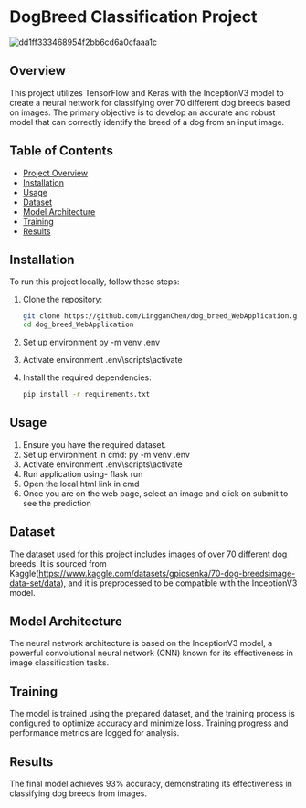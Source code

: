 # DogBreed Classification Project
![dd1ff333468954f2bb6cd6a0cfaaa1c](https://github.com/LingganChen/dog_breed_WebApplication/assets/124526469/b68aea97-27cc-4f6b-b0d8-af4c8a103e3c)

## Overview

This project utilizes TensorFlow and Keras with the InceptionV3 model to create a neural network for classifying over 70 different dog breeds based on images. The primary objective is to develop an accurate and robust model that can correctly identify the breed of a dog from an input image.

## Table of Contents

- [Project Overview](#overview)
- [Installation](#installation)
- [Usage](#usage)
- [Dataset](#dataset)
- [Model Architecture](#model-architecture)
- [Training](#training)
- [Results](#results)
## Installation

To run this project locally, follow these steps:

1. Clone the repository:

    ```bash
    git clone https://github.com/LingganChen/dog_breed_WebApplication.git
    cd dog_breed_WebApplication
    ```
2. Set up environment py -m venv .env
3. Activate environment .env\scripts\activate   
4. Install the required dependencies:
    ```bash
    pip install -r requirements.txt
    ```

## Usage

1. Ensure you have the required dataset.
2. Set up environment in cmd: py -m venv .env
3. Activate environment .env\scripts\activate  
4. Run application using- flask run
5. Open the local html link in cmd
6. Once you are on the web page, select an image and click on submit to see the prediction
   
## Dataset

The dataset used for this project includes images of over 70 different dog breeds. It is sourced from Kaggle(https://www.kaggle.com/datasets/gpiosenka/70-dog-breedsimage-data-set/data), and it is preprocessed to be compatible with the InceptionV3 model.

## Model Architecture

The neural network architecture is based on the InceptionV3 model, a powerful convolutional neural network (CNN) known for its effectiveness in image classification tasks.

## Training

The model is trained using the prepared dataset, and the training process is configured to optimize accuracy and minimize loss. Training progress and performance metrics are logged for analysis.

## Results

The final model achieves 93% accuracy, demonstrating its effectiveness in classifying dog breeds from images.
